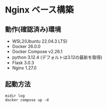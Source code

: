# Nginx ベース構築

## 動作(確認済み)環境
- WSL2(Ubuntu 22.04.3 LTS)
- Docker 26.0.0
- Docker Compose v2.26.1
- python 3.12.4 (デフォルトは3.12の最新を取得)
- Flask 3.0.3
- Nginx 1.27.0

## 起動方法
```
midir log
docker compose up -d
```

